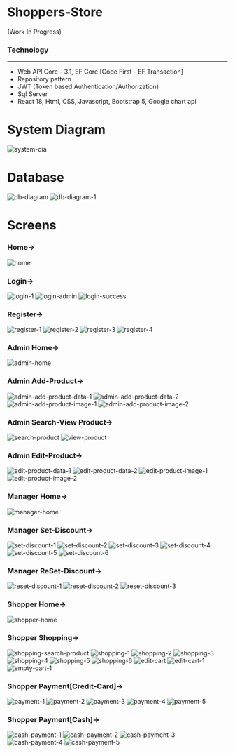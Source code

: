 # Shoppers-Store

(Work In Progress)

### Technology

---

- Web API Core - 3.1, EF Core [Code First - EF Transaction]
- Repository pattern
- JWT (Token based Authentication/Authorization)
- Sql Server
- React 18, Html, CSS, Javascript, Bootstrap 5, Google chart api

# System Diagram

![system-dia](https://user-images.githubusercontent.com/26190114/227325684-cfa93f49-e280-4aba-afc7-f7895ccde13c.png)

# Database

![db-diagram](https://user-images.githubusercontent.com/26190114/227322056-980d05ac-114c-4a3d-bd72-6a5a0d716dc8.PNG)
![db-diagram-1](https://user-images.githubusercontent.com/26190114/232881968-01f670a8-4182-4047-aaf0-68caafa43df5.PNG)

# Screens

### Home->

![home](https://user-images.githubusercontent.com/26190114/232883990-8fb4659c-5f1e-4830-b17c-fabb6eec0bfd.PNG)

### Login->

![login-1](https://user-images.githubusercontent.com/26190114/232884307-5f1314bb-d3bb-4b0b-a051-b32b3b8c697e.PNG)
![login-admin](https://user-images.githubusercontent.com/26190114/232884374-cb861a33-1e69-4eb0-94b2-54bc298daf7a.PNG)
![login-success](https://user-images.githubusercontent.com/26190114/232884384-54bdec19-8285-45b0-bb40-ceadc8790d83.PNG)

### Register->

![register-1](https://user-images.githubusercontent.com/26190114/232884479-a58d2333-fe0d-43e5-9d8f-b3bf104e86a2.PNG)
![register-2](https://user-images.githubusercontent.com/26190114/232884494-03d9c0c0-aac7-4bb5-9bf5-2fdb72184a76.PNG)
![register-3](https://user-images.githubusercontent.com/26190114/232884511-5096e037-b04a-4825-b1e7-3a8161bfa286.PNG)
![register-4](https://user-images.githubusercontent.com/26190114/232884529-fa561898-d540-49cf-a0f7-454ae1529d13.PNG)

### Admin Home->

![admin-home](https://user-images.githubusercontent.com/26190114/232884136-e364fd9b-6a23-42d8-b59f-e9f8fbb6cd94.PNG)

### Admin Add-Product->

![admin-add-product-data-1](https://user-images.githubusercontent.com/26190114/232884875-d68b6b45-5083-40a9-94a4-217a21b2256c.PNG)
![admin-add-product-data-2](https://user-images.githubusercontent.com/26190114/232884941-ecd6f24c-9540-4054-a9be-feb823efd4c7.PNG)
![admin-add-product-image-1](https://user-images.githubusercontent.com/26190114/232884968-e3479e6a-71e1-4105-a244-4b0bdbe9a43b.PNG)
![admin-add-product-image-2](https://user-images.githubusercontent.com/26190114/232884990-fa0cde3c-4dbb-4d48-87f5-753be44cbf37.PNG)

### Admin Search-View Product->

![search-product](https://user-images.githubusercontent.com/26190114/232885111-929db2ce-7dd1-4cc0-bd0c-74930ba79092.PNG)
![view-product](https://user-images.githubusercontent.com/26190114/232885122-15573f6d-23cb-4aa2-8750-d2c4fc735601.PNG)

### Admin Edit-Product->

![edit-product-data-1](https://user-images.githubusercontent.com/26190114/232885246-18459d84-b2e9-47db-99bd-a78313d8bde2.PNG)
![edit-product-data-2](https://user-images.githubusercontent.com/26190114/232885264-5c8558a4-01c2-470e-abb0-57d574517961.PNG)
![edit-product-image-1](https://user-images.githubusercontent.com/26190114/232885275-e42a5a6f-32d9-452c-b8bc-b36eba605813.PNG)
![edit-product-image-2](https://user-images.githubusercontent.com/26190114/232885293-5d4af1ca-0e56-48d6-97fe-3396f6b213d9.PNG)

### Manager Home->

![manager-home](https://user-images.githubusercontent.com/26190114/232884176-5effad5d-b9de-4d75-a37d-2ff04f15a6c1.PNG)

### Manager Set-Discount->

![set-discount-1](https://user-images.githubusercontent.com/26190114/232885438-98273b4a-b884-475e-a88b-f49bb8d56384.PNG)
![set-discount-2](https://user-images.githubusercontent.com/26190114/232885453-a8e4750b-44e2-408d-8b49-c216314ddd6d.PNG)
![set-discount-3](https://user-images.githubusercontent.com/26190114/232885504-a7cb5e08-a10c-4b0d-b9a7-e404b94571df.PNG)
![set-discount-4](https://user-images.githubusercontent.com/26190114/232885518-a2725e46-f557-43a9-a502-a2c159397ad0.PNG)
![set-discount-5](https://user-images.githubusercontent.com/26190114/232885550-f5fc1f72-c8e1-4dd6-b6c9-5d37c1b4ece2.PNG)
![set-discount-6](https://user-images.githubusercontent.com/26190114/232885570-b7a56752-59c5-4334-9a2b-622029d35ec5.PNG)

### Manager ReSet-Discount->

![reset-discount-1](https://user-images.githubusercontent.com/26190114/232885660-580f94da-6cb1-4b38-bd9e-8ea0c945c036.PNG)
![reset-discount-2](https://user-images.githubusercontent.com/26190114/232885680-48a82d64-f43d-4093-a9ea-3000b00e3801.PNG)
![reset-discount-3](https://user-images.githubusercontent.com/26190114/232885690-40f7cdf3-aac8-4607-b053-14f34c3823ba.PNG)

### Shopper Home->

![shopper-home](https://user-images.githubusercontent.com/26190114/232884224-5d4c881a-4ebb-4a57-bf9a-4c30ea21aa80.PNG)

### Shopper Shopping->

![shopping-search-product](https://user-images.githubusercontent.com/26190114/232886000-3b3d5dcf-8d31-4d8b-8c8e-77298a53685e.PNG)
![shopping-1](https://user-images.githubusercontent.com/26190114/232885816-8142a18a-4d40-4949-912d-1d6805b29ff1.PNG)
![shopping-2](https://user-images.githubusercontent.com/26190114/232885828-636ea168-8953-4270-886d-5b3339d22fcf.PNG)
![shopping-3](https://user-images.githubusercontent.com/26190114/232885844-ed8220e9-f1fc-4827-8ee4-66f520bc18a1.PNG)
![shopping-4](https://user-images.githubusercontent.com/26190114/232885859-76229e02-965c-4bdb-9766-df4b7161a03b.PNG)
![shopping-5](https://user-images.githubusercontent.com/26190114/232885872-65f93a07-c792-49fa-a8b8-7e06e2ef07b8.PNG)
![shopping-6](https://user-images.githubusercontent.com/26190114/232885887-30e663a5-a1b2-4c1d-b19e-e137b5cd2b82.PNG)
![edit-cart](https://user-images.githubusercontent.com/26190114/232886169-1346c485-8c74-4f35-99ef-6d7d17d8883c.PNG)
![edit-cart-1](https://user-images.githubusercontent.com/26190114/232886179-0607b023-6c6e-40b0-a556-b6cb40d75ffd.PNG)
![empty-cart-1](https://user-images.githubusercontent.com/26190114/232886192-e0f0f135-b839-48c4-8880-39bb9d1f9567.PNG)

### Shopper Payment[Credit-Card]->

![payment-1](https://user-images.githubusercontent.com/26190114/232886354-5b07e75e-dc65-4b02-a6ff-445532019697.PNG)
![payment-2](https://user-images.githubusercontent.com/26190114/232886366-d2d003ee-bbd7-4fca-9400-68f63cc7e5ff.PNG)
![payment-3](https://user-images.githubusercontent.com/26190114/232886374-ba585ea1-7006-4315-b501-12ef50ed55de.PNG)
![payment-4](https://user-images.githubusercontent.com/26190114/232886387-9b3633f6-1567-46f7-b1b7-1f2f8b75a40b.PNG)
![payment-5](https://user-images.githubusercontent.com/26190114/232886399-adc4f7c5-18f8-41d2-9bb9-dd2fd79cffd2.PNG)

### Shopper Payment[Cash]->

![cash-payment-1](https://github.com/Ankithorizon/Shoppers--Store--REACT/assets/26190114/8d831871-ee44-4c24-8590-8925d29d5d4b)
![cash-payment-2](https://github.com/Ankithorizon/Shoppers--Store--REACT/assets/26190114/4a63208b-0c3b-458d-b8d5-a60608e1285d)
![cash-payment-3](https://github.com/Ankithorizon/Shoppers--Store--REACT/assets/26190114/9168d6d6-3083-49c2-a2e9-2978dea94bc1)
![cash-payment-4](https://github.com/Ankithorizon/Shoppers--Store--REACT/assets/26190114/e479714d-b1be-4296-87ec-d1e81326994c)
![cash-payment-5](https://github.com/Ankithorizon/Shoppers--Store--REACT/assets/26190114/470a356a-bd93-4562-82ef-28946bc89f21)


